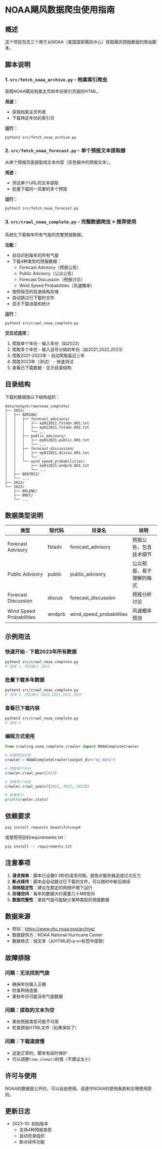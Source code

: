 # NOAA飓风数据爬虫使用指南

## 概述

这个项目包含三个用于从NOAA（美国国家飓风中心）获取飓风预报数据的爬虫脚本。

## 脚本说明

### 1. `src/fetch_noaa_archive.py` - 档案索引爬虫
获取NOAA飓风档案主页和年份索引页面的HTML。

**用途：**
- 获取档案主页列表
- 下载特定年份的索引页

**运行：**
```bash
python3 src/fetch_noaa_archive.py
```

### 2. `src/fetch_noaa_forecast.py` - 单个预报文本提取器
从单个预报页面提取纯文本内容（灰色框中的预报文本）。

**用途：**
- 测试单个URL的文本提取
- 批量下载同一风暴的多个预报

**运行：**
```bash
python3 src/fetch_noaa_forecast.py
```

### 3. `src/crawl_noaa_complete.py` - 完整数据爬虫 ⭐ **推荐使用**
系统化下载每年所有气旋的完整预报数据。

**功能：**
- 自动识别每年的所有气旋
- 下载4种类型的预报数据：
  - Forecast Advisory（预报公告）
  - Public Advisory（公众公告）
  - Forecast Discussion（预报讨论）
  - Wind Speed Probabilities（风速概率）
- 按照规范的目录结构存储
- 自动跳过已下载的文件
- 显示下载进度和统计

**运行：**
```bash
python3 src/crawl_noaa_complete.py
```

**交互式选项：**
1. 爬取单个年份 - 输入年份（如2023）
2. 爬取多个年份 - 输入逗号分隔的年份（如2021,2022,2023）
3. 爬取2021-2023年 - 自动爬取最近三年
4. 爬取2023年（测试） - 快速测试
5. 查看已下载数据 - 显示目录结构

## 目录结构

下载的数据按以下结构组织：

```
data/output/raw/noaa_complete/
├── 2021/
│   ├── ADRIAN/
│   │   ├── forecast_advisory/
│   │   │   ├── ep012021.fstadv.001.txt
│   │   │   ├── ep012021.fstadv.002.txt
│   │   │   └── ...
│   │   ├── public_advisory/
│   │   │   ├── ep012021.public.001.txt
│   │   │   └── ...
│   │   ├── forecast_discussion/
│   │   │   ├── ep012021.discus.001.txt
│   │   │   └── ...
│   │   └── wind_speed_probabilities/
│   │       ├── ep012021.wndprb.001.txt
│   │       └── ...
│   ├── BEATRIZ/
│   └── ...
├── 2022/
└── 2023/
    ├── ARLENE/
    ├── BRET/
    └── ...
```

## 数据类型说明

| 类型 | 短代码 | 目录名 | 说明 |
|------|--------|--------|------|
| Forecast Advisory | fstadv | forecast_advisory | 预报公告，包含技术细节 |
| Public Advisory | public | public_advisory | 公众预报，易于理解的格式 |
| Forecast Discussion | discus | forecast_discussion | 预报分析讨论 |
| Wind Speed Probabilities | wndprb | wind_speed_probabilities | 风速概率预测 |

## 示例用法

### 快速开始 - 下载2023年所有数据
```bash
python3 src/crawl_noaa_complete.py
# 选择 1，然后输入 2023
```

### 批量下载多年数据
```bash
python3 src/crawl_noaa_complete.py
# 选择 2，然后输入 2020,2021,2022,2023
```

### 查看已下载内容
```bash
python3 src/crawl_noaa_complete.py
# 选择 5
```

### 编程方式使用
```python
from crawling.noaa_complete_crawler import NOAACompleteCrawler

# 创建爬虫实例
crawler = NOAACompleteCrawler(output_dir="my_data")

# 爬取单个年份
crawler.crawl_year(2023)

# 爬取多个年份
crawler.crawl_years([2021, 2022, 2023])

# 查看统计
print(crawler.stats)
```

## 依赖要求

```bash
pip install requests beautifulsoup4
```

或使用项目的requirements.txt：
```bash
pip install -r requirements.txt
```

## 注意事项

1. **请求频率**：脚本已设置0.3秒的请求间隔，避免对服务器造成过大压力
2. **断点续传**：脚本会自动跳过已下载的文件，可以随时中断后继续
3. **网络稳定性**：建议在稳定的网络环境下运行
4. **存储空间**：每年的数据大约需要几十MB空间
5. **数据完整性**：某些气旋可能缺少某种类型的预报数据

## 数据来源

- 网站：https://www.nhc.noaa.gov/archive/
- 数据提供方：NOAA National Hurricane Center
- 数据格式：纯文本（从HTML的`<pre>`标签中提取）

## 故障排除

### 问题：无法找到气旋
- 确保年份输入正确
- 检查网络连接
- 某些年份可能没有气旋数据

### 问题：提取的文本为空
- 某些预报类型可能不可用
- 检查原始HTML文件（如果保存了）

### 问题：下载速度慢
- 这是正常的，脚本有延时保护
- 可以调整`time.sleep()`的值（不建议太小）

## 许可与使用

NOAA的数据是公开的，可以自由使用。请遵守NOAA的使用条款和合理使用原则。

## 更新日志

- 2023-10: 初始版本
  - 支持4种预报类型
  - 自动目录组织
  - 断点续传功能

